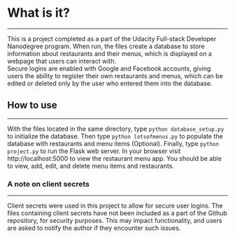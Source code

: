 # What is it?
-------------
This is a project completed as a part of the Udacity Full-stack 
Developer Nanodegree program.  When run, the files create a 
database to store information about restaurants and their menus, 
which is displayed on a webpage that users can interact with.  
Secure logins are enabled with Google and Facebook accounts,
giving users the ability to register their own restaurants and 
menus, which can be edited or deleted only by the user who entered 
them into the database.

## How to use
------------
With the files located in the same directory, type 
`python database_setup.py` to initialize the database.  Then type 
`python lotsofmenus.py` to populate the database with restaurants 
and menu items (Optional).  Finally, type `python project.py` 
to run the Flask web server. In your browser visit 
http://localhost:5000 to view the restaurant menu app.  You 
should be able to view, add, edit, and delete menu items and 
restaurants.

 ### A note on client secrets
 ---------------------------
Client secrets were used in this project to allow for secure user 
logins. The files containing client secrets have not been included 
as a part of the Github repository, for security purposes.  This 
may impact functionality, and users are asked to notify the author 
if they encounter such issues.